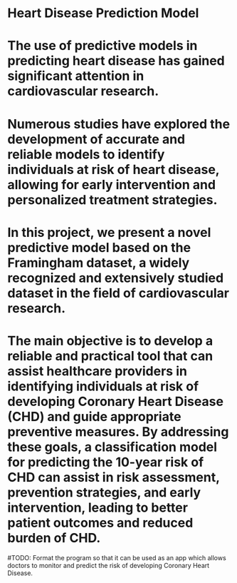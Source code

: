 # Heart Disease Prediction Model 

# The use of predictive models in predicting heart disease has gained significant attention in cardiovascular research. 

# Numerous studies have explored the development of accurate and reliable models to identify individuals at risk of heart disease, allowing for early intervention and personalized treatment strategies. 

# In this project, we present a novel predictive model based on the Framingham dataset, a widely recognized and extensively studied dataset in the field of cardiovascular research.

# The main objective is to develop a reliable and practical tool that can assist healthcare providers in identifying individuals at risk of developing Coronary Heart Disease (CHD) and guide appropriate preventive measures. By addressing these goals, a classification model for predicting the 10-year risk of CHD can assist in risk assessment, prevention strategies, and early intervention, leading to better patient outcomes and reduced burden of CHD.

#TODO: Format the program so that it can be used as an app which allows doctors to monitor and predict the risk of developing Coronary Heart Disease. 

